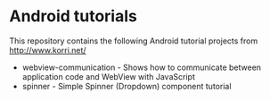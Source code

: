Android tutorials
=================

This repository contains the following Android tutorial projects from http://www.korri.net/

* webview-communication - Shows how to communicate between application code and WebView with JavaScript
* spinner               - Simple Spinner (Dropdown) component tutorial
